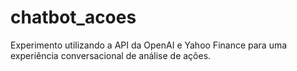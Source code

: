 # chatbot_acoes
Experimento utilizando a API da OpenAI e Yahoo Finance para uma experiência conversacional de análise de ações. 
